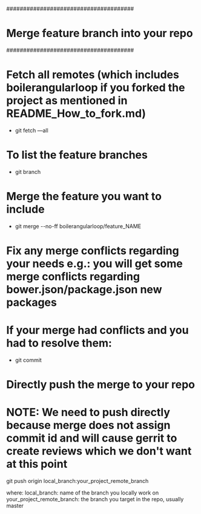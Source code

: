 ######################################
# Merge feature branch into your repo
######################################

# Fetch all remotes (which includes boilerangularloop if you forked the project as mentioned in README_How_to_fork.md)

- git fetch —all


# To list the feature branches

- git branch


# Merge the feature you want to include

- git merge --no-ff boilerangularloop/feature_NAME


# Fix any merge conflicts regarding your needs e.g.: you will get some merge conflicts regarding bower.json/package.json new packages

# If your merge had conflicts and you had to resolve them:

- git commit 

# Directly push the merge to your repo
# NOTE: We need to push directly because merge does not assign commit id and will cause gerrit to create reviews which we don't want at this point

git push origin local_branch:your_project_remote_branch

where:
 local_branch: name of the branch you locally work on
 your_project_remote_branch: the branch you target in the repo, usually master
